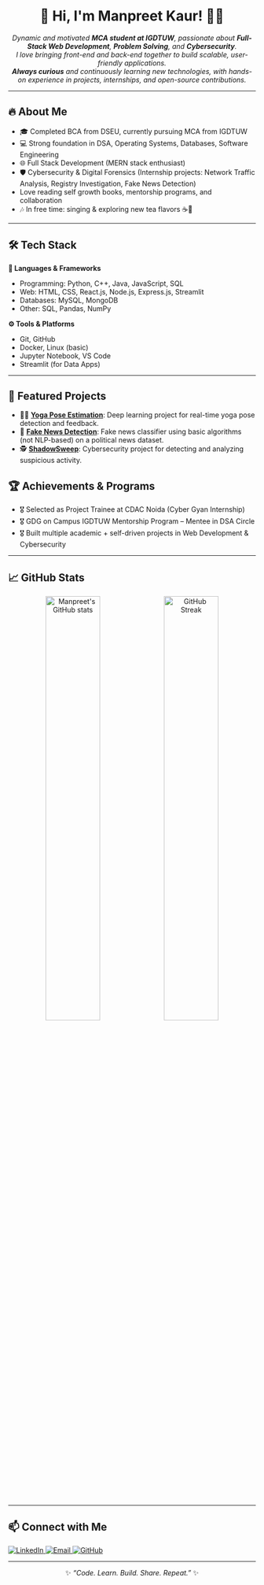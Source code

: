 <!-- Hi there, I'm Manpreet Kaur! 👋 -->
<h1 align="center">🌟 Hi, I'm Manpreet Kaur! 👩‍💻</h1>

<p align="center">
  <em>
    Dynamic and motivated <b>MCA student at IGDTUW</b>, passionate about <b>Full-Stack Web Development</b>, <b>Problem Solving</b>, and <b>Cybersecurity</b>.
    <br>
    I love bringing front-end and back-end together to build scalable, user-friendly applications.
    <br>
    <b>Always curious</b> and continuously learning new technologies, with hands-on experience in projects, internships, and open-source contributions.
  </em>
</p>

---

## 🔥 About Me

- 🎓 Completed BCA from DSEU, currently pursuing MCA from IGDTUW
- 💻 Strong foundation in DSA, Operating Systems, Databases, Software Engineering
- 🌐 Full Stack Development (MERN stack enthusiast)
- 🛡️ Cybersecurity & Digital Forensics (Internship projects: Network Traffic Analysis, Registry Investigation, Fake News Detection)
- Love reading self growth books, mentorship programs, and collaboration
- 🎶 In free time: singing & exploring new tea flavors ☕🎤

---

## 🛠️ Tech Stack

**🚀 Languages & Frameworks**

- Programming: Python, C++, Java, JavaScript, SQL
- Web: HTML, CSS, React.js, Node.js, Express.js, Streamlit
- Databases: MySQL, MongoDB
- Other: SQL, Pandas, NumPy

**⚙️ Tools & Platforms**

- Git, GitHub
- Docker, Linux (basic)
- Jupyter Notebook, VS Code
- Streamlit (for Data Apps)

---

## 📌 Featured Projects

- 🧘‍♀️ [**Yoga Pose Estimation**](https://github.com/manpreetk24k/yoga-pose-estimation): Deep learning project for real-time yoga pose detection and feedback.
- 📰 [**Fake News Detection**](https://github.com/manpreetk24k/Fake-News-Detection): Fake news classifier using basic algorithms (not NLP-based) on a political news dataset.
- 🕵️ [**ShadowSweep**](https://github.com/manpreetk24k/ShadowSweep): Cybersecurity project for detecting and analyzing suspicious activity.



## 🏆 Achievements & Programs

- 🎖️ Selected as Project Trainee at CDAC Noida (Cyber Gyan Internship)
- 🎖️ GDG on Campus IGDTUW Mentorship Program – Mentee in DSA Circle
- 🎖️ Built multiple academic + self-driven projects in Web Development & Cybersecurity

---

## 📈 GitHub Stats

<p align="center">
  <img src="https://github-readme-stats.vercel.app/api?username=manpreetk24k&show_icons=true&theme=radical" alt="Manpreet's GitHub stats" width="47%"/>
  <img src="https://github-readme-streak-stats.herokuapp.com/?user=manpreetk24k&theme=radical" alt="GitHub Streak" width="47%"/>
</p>

---

## 📫 Connect with Me

<p>
  <a href="https://www.linkedin.com/in/manpreet-kaur-8684b92a8" target="_blank">
    <img src="https://img.shields.io/badge/LinkedIn-Connect-blue?logo=linkedin" alt="LinkedIn"/>
  </a>
  <a href="mailto:manpreetkaur05729@gmail.com">
    <img src="https://img.shields.io/badge/Email-Contact-red?logo=gmail" alt="Email"/>
  </a>
  <a href="https://github.com/manpreetk24k">
    <img src="https://img.shields.io/badge/GitHub-manpreetk24k-black?logo=github" alt="GitHub"/>
  </a>
</p>

---

<p align="center">
  ✨ <i>“Code. Learn. Build. Share. Repeat.”</i> ✨
</p>
